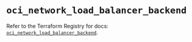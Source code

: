 # `oci_network_load_balancer_backend`

Refer to the Terraform Registry for docs: [`oci_network_load_balancer_backend`](https://registry.terraform.io/providers/hashicorp/oci/7.19.0/docs/resources/network_load_balancer_backend).
